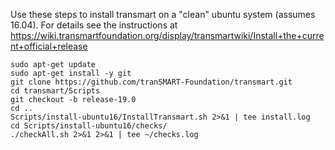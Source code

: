Use these steps to install transmart on a "clean" ubuntu system (assumes 16.04).
For details see the instructions at
https://wiki.transmartfoundation.org/display/transmartwiki/Install+the+current+official+release

    sudo apt-get update
    sudo apt-get install -y git
    git clone https://github.com/tranSMART-Foundation/transmart.git
    cd transmart/Scripts
    git checkout -b release-19.0
    cd ..
    Scripts/install-ubuntu16/InstallTransmart.sh 2>&1 | tee install.log
    cd Scripts/install-ubuntu16/checks/
    ./checkAll.sh 2>&1 2>&1 | tee ~/checks.log


